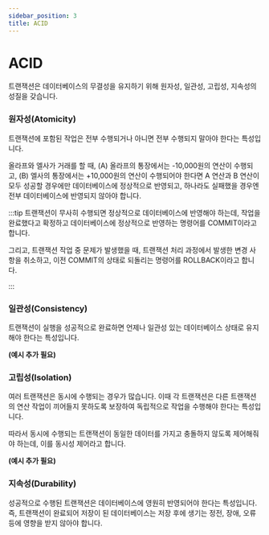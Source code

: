 ```yaml
---
sidebar_position: 3
title: ACID
---
```


# ACID

트랜잭션은 데이터베이스의 무결성을 유지하기 위해 원자성, 일관성, 고립성,
지속성의 성질을 갖습니다.

### 원자성(Atomicity)

트랜잭션에 포함된 작업은 전부 수행되거나 아니면 전부 수행되지 말아야 한다는 특성입니다.

올라프와 엘사가 거래를 할 때,
(A) 올라프의 통장에서는 -10,000원의 연산이 수행되고,
(B) 엘사의 통장에서는 +10,000원의 연산이 수행되어야 한다면
A 연산과 B 연산이 모두 성공할 경우에만 데이터베이스에 정상적으로 반영되고,
하나라도 실패했을 경우엔 전부 데이터베이스에 반영되지 않아야 합니다.

:::tip
트랜잭션이 무사히 수행되면 정상적으로 데이터베이스에 반영해야 하는데,
작업을 완료했다고 확정하고 데이터베이스에 정상적으로 반영하는 명령어를 COMMIT이라고 합니다.

그리고, 트랜잭션 작업 중 문제가 발생했을 때, 트랜잭션 처리 과정에서 발생한 변경 사항을 취소하고,
이전 COMMIT의 상태로 되돌리는 명령어를 ROLLBACK이라고 합니다.

:::

### 일관성(Consistency)

트랜잭션이 실행을 성공적으로 완료하면 언제나 일관성 있는 데이터베이스 상태로
유지해야 한다는 특성입니다.

**(예시 추가 필요)**

### 고립성(Isolation)

여러 트랜잭션은 동시에 수행되는 경우가 많습니다. 이때 각 트랜잭션은 다른 트랜잭션의 연산 작업이
끼어들지 못하도록 보장하여 독립적으로 작업을 수행해야 한다는 특성입니다.

따라서 동시에 수행되는 트랜잭션이 동일한 데이터를 가지고 충돌하지 않도록 제어해줘야 하는데,
이를 동시성 제어라고 합니다.

**(예시 추가 필요)**

### 지속성(Durability)

성공적으로 수행된 트랜잭션은 데이터베이스에 영원히 반영되어야 한다는 특성입니다.
즉, 트랜잭션이 완료되어 저장이 된 데이터베이스는 저장 후에 생기는 정전, 장애, 오류 등에 영향을 받지 않아야 합니다.
